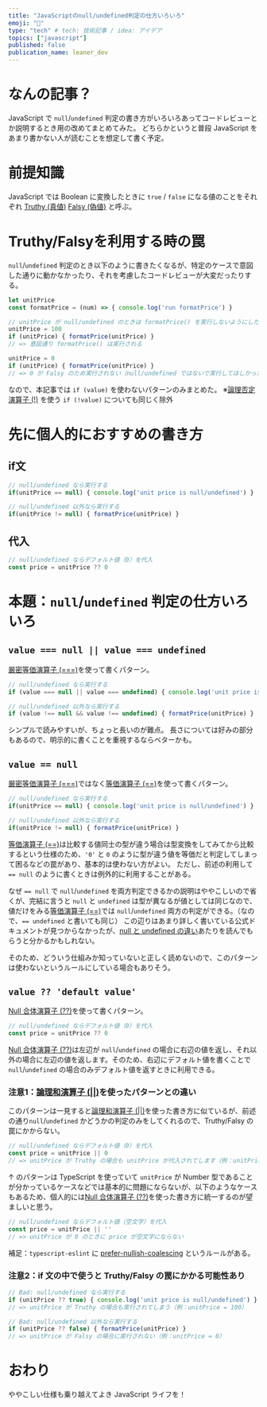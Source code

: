 ```yaml
---
title: "JavaScriptのnull/undefined判定の仕方いろいろ"
emoji: "🐙"
type: "tech" # tech: 技術記事 / idea: アイデア
topics: ["javascript"]
published: false
publication_name: leaner_dev
---
```


# なんの記事？
JavaScript で `null`/`undefined` 判定の書き方がいろいろあってコードレビューとか説明するとき用の改めてまとめてみた。
どちらかというと普段 JavaScript をあまり書かない人が読むことを想定して書く予定。

# 前提知識
JavaScript では Boolean に変換したときに `true` / `false` になる値のことをそれぞれ [Truthy (真値)](https://developer.mozilla.org/ja/docs/Glossary/Truthy) [Falsy (偽値)](https://developer.mozilla.org/ja/docs/Glossary/Falsy) と呼ぶ。

# Truthy/Falsyを利用する時の罠
`null`/`undefined` 判定のとき以下のように書きたくなるが、特定のケースで意図した通りに動かなかったり、それを考慮したコードレビューが大変だったりする。

```js
let unitPrice
const formatPrice = (num) => { console.log('run formatPrice') }

// unitPrice が null/undefined のときは formatPrice() を実行しないようにしたい
unitPrice = 100
if (unitPrice) { formatPrice(unitPrice) }
// => 意図通り formatPrice() は実行される

unitPrice = 0
if (unitPrice) { formatPrice(unitPrice) }
// => 0 が Falsy のため実行されない（null/undefined ではないで実行してほしかった）
```

なので、本記事では `if (value)` を使わないパターンのみまとめた。
※[論理否定演算子 (!)](https://developer.mozilla.org/ja/docs/Web/JavaScript/Reference/Operators/Logical_NOT) を使う `if (!value)` についても同じく除外

# 先に個人的におすすめの書き方
## if文
```js
// null/undefined なら実行する
if(unitPrice == null) { console.log('unit price is null/undefined') }

// null/undefined 以外なら実行する
if(unitPrice != null) { formatPrice(unitPrice) }
```

## 代入
```js
// null/undefined ならデフォルト値（0）を代入
const price = unitPrice ?? 0
```

# 本題：`null`/`undefined` 判定の仕方いろいろ
## `value === null || value === undefined`
[厳密等価演算子 (===)](https://developer.mozilla.org/ja/docs/Web/JavaScript/Reference/Operators/Strict_equality)を使って書くパターン。

```js
// null/undefined なら実行する
if (value === null || value === undefined) { console.log('unit price is null/undefined') }

// null/undefined 以外なら実行する
if (value !== null && value !== undefined) { formatPrice(unitPrice) }
```

シンプルで読みやすいが、ちょっと長いのが難点。
長さについては好みの部分もあるので、明示的に書くことを重視するならベターかも。

## `value == null`
[厳密等価演算子 (===)](https://developer.mozilla.org/ja/docs/Web/JavaScript/Reference/Operators/Strict_equality)ではなく[等価演算子 (==)](https://developer.mozilla.org/ja/docs/Web/JavaScript/Reference/Operators/Equality)を使って書くパターン。

```js
// null/undefined なら実行する
if(unitPrice == null) { console.log('unit price is null/undefined') }

// null/undefined 以外なら実行する
if(unitPrice != null) { formatPrice(unitPrice) }
```

[等価演算子 (==)](https://developer.mozilla.org/ja/docs/Web/JavaScript/Reference/Operators/Equality)は比較する値同士の型が違う場合は型変換をしてみてから比較するという仕様のため、`'0'` と `0` のように型が違う値を等価だと判定してしまって困るなどの罠があり、基本的は使わない方がよい。
ただし、前述の利用して `== null` のように書くときは例外的に利用することがある。

なぜ `== null` で `null`/`undefined` を両方判定できるかの説明はややこしいので省くが、完結に言うと `null` と `undefined` は型が異なるが値としては同じなので、値だけをみる[等価演算子 (==)](https://developer.mozilla.org/ja/docs/Web/JavaScript/Reference/Operators/Equality)では `null`/`undefined` 両方の判定ができる。（なので、`== undefined` と書いても同じ）
この辺りはあまり詳しく書いている公式ドキュメントが見つからなかったが、[null と undefined の違い](https://developer.mozilla.org/ja/docs/Web/JavaScript/Reference/Operators/null#null_%E3%81%A8_undefined_%E3%81%AE%E9%81%95%E3%81%84)あたりを読んでもらうと分かるかもしれない。

そのため、どういう仕組みか知っていないと正しく読めないので、このパターンは使わないというルールにしている場合もありそう。

## `value ?? 'default value'`
[Null 合体演算子 (??)](https://developer.mozilla.org/ja/docs/Web/JavaScript/Reference/Operators/Nullish_coalescing)を使って書くパターン。

```js
// null/undefined ならデフォルト値（0）を代入
const price = unitPrice ?? 0
```
[Null 合体演算子 (??)](https://developer.mozilla.org/ja/docs/Web/JavaScript/Reference/Operators/Nullish_coalescing)は左辺が `null`/`undefined` の場合に右辺の値を返し、それ以外の場合に左辺の値を返します。そのため、右辺にデフォルト値を書くことで `null`/`undefined` の場合のみデフォルト値を返すときに利用できる。

### 注意1：[論理和演算子 (||)](https://developer.mozilla.org/ja/docs/Web/JavaScript/Reference/Operators/Logical_OR)を使ったパターンとの違い
このパターンは一見すると[論理和演算子 (||)](https://developer.mozilla.org/ja/docs/Web/JavaScript/Reference/Operators/Logical_OR)を使った書き方に似ているが、前述の通り`null`/`undefined` かどうかの判定のみをしてくれるので、Truthy/Falsy の罠にかからない。

```js
// null/undefined ならデフォルト値（0）を代入
const price = unitPrice || 0
// => unitPrice が Truthy の場合も unitPrice が代入されてします（例：unitPrice = '0'）
```

↑ のパターンは TypeScript を使っていて `unitPrice` が Number 型であることが分かっているケースなどでは基本的に問題にならないが、以下のようなケースもあるため、個人的には[Null 合体演算子 (??)](https://developer.mozilla.org/ja/docs/Web/JavaScript/Reference/Operators/Nullish_coalescing)を使った書き方に統一するのが望ましいと思う。

```js
// null/undefined ならデフォルト値（空文字）を代入
const price = unitPrice || ''
// => unitPrice が 0 のときに price が空文字にならない
```

補足：`typescript-eslint` に [prefer-nullish-coalescing](https://typescript-eslint.io/rules/prefer-nullish-coalescing/) というルールがある。

### 注意2：if 文の中で使うと Truthy/Falsy の罠にかかる可能性あり

```js
// Bad: null/undefined なら実行する
if (unitPrice ?? true) { console.log('unit price is null/undefined') }
// => unitPrice が Truthy の場合も実行されてしまう（例：unitPrice = 100）

// Bad: null/undefined 以外なら実行する
if (unitPrice ?? false) { formatPrice(unitPrice) }
// => unitPrice が Falsy の場合に実行されない（例：unitPrice = 0）
```

# おわり
ややこしい仕様も乗り越えてよき JavaScript ライフを！